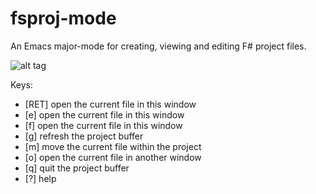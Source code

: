 fsproj-mode
===========

An Emacs major-mode for creating, viewing and editing F# project files.

![alt tag](https://raw.github.com/simontcousins/fsproj-mode/master/screen-shot.png)

Keys:
* [RET] open the current file in this window
* [e] open the current file in this window
* [f] open the current file in this window
* [g] refresh the project buffer
* [m] move the current file within the project
* [o] open the current file in another window
* [q] quit the project buffer
* [?] help

